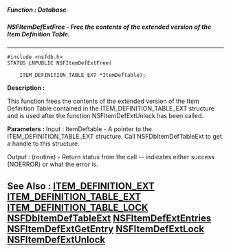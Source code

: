 ##### Function : Database
##### NSFItemDefExtFree - Free the contents of the extended version of the Item Definition Table.

---
```
#include <nsfdb.h>
STATUS LNPUBLIC NSFItemDefExtFree(

	ITEM_DEFINITION_TABLE_EXT *ItemDeftable);
```
**Description :**

This function frees the contents of the extended version of the Item Definition 
Table contained in the ITEM_DEFINITION_TABLE_EXT structure and is used after 
the function NSFItemDefExtUnlock has been called. 

**Parameters :**
Input :
ItemDeftable  -  A pointer to the ITEM_DEFINITION_TABLE_EXT structure.  Call NSFDbItemDefTableExt to get a handle to this structure. 


Output :
(routine)  -  Return status from the call -- indicates either success (NOERROR) or what the error is.



**See Also :**
[ITEM_DEFINITION_EXT](/reference/Data/ITEM_DEFINITION_EXT)
[ITEM_DEFINITION_TABLE_EXT](/reference/Data/ITEM_DEFINITION_TABLE_EXT)
[ITEM_DEFINITION_TABLE_LOCK](/reference/Data/ITEM_DEFINITION_TABLE_LOCK)
[NSFDbItemDefTableExt](/reference/Func/NSFDbItemDefTableExt)
[NSFItemDefExtEntries](/reference/Func/NSFItemDefExtEntries)
[NSFItemDefExtGetEntry](/reference/Func/NSFItemDefExtGetEntry)
[NSFItemDefExtLock](/reference/Func/NSFItemDefExtLock)
[NSFItemDefExtUnlock](/reference/Func/NSFItemDefExtUnlock)
---
